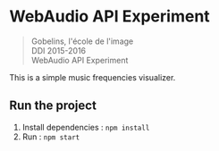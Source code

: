 # WebAudio API Experiment

> Gobelins, l'école de l'image  
> DDI 2015-2016  
> WebAudio API Experiment  

This is a simple music frequencies visualizer.

## Run the project

1. Install dependencies : `npm install`
2. Run : `npm start`
